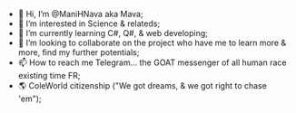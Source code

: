 - 👋 Hi, I’m @ManiHNava aka Mava;
- 👀 I’m interested in Science & relateds;
- 🌱 I’m currently learning C#, Q#, & web developing;
- 💞️ I’m looking to collaborate on the project who have me to learn more & more, find my further potentials; 
- 📫 How to reach me Telegram... the GOAT messenger of all human race existing time FR;
- 🌎 ColeWorld citizenship
        ("We got dreams, & we got right to chase 'em");
<!---
ManiHNava/ManiHNava is a ✨ special ✨ repository because its `README.md` (this file) appears on your GitHub profile.
You can click the Preview link to take a look at your changes.
--->
